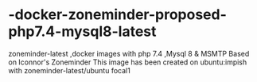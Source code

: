 # -docker-zoneminder-proposed-php7.4-mysql8-latest
zoneminder-latest ,docker images with php 7.4 ,Mysql 8 &amp; MSMTP Based on Iconnor's Zoneminder This image has been created on ubuntu:impish with zoneminder-latest/ubuntu focal1
